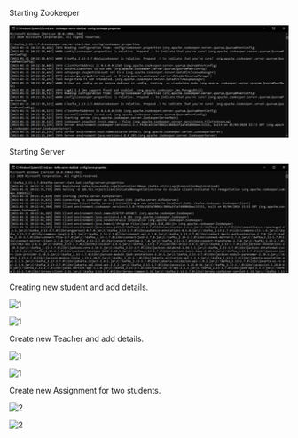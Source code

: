 Starting Zookeeper

![1](files/start_zookeeper.png)

Starting Server

![1](files/start_server.png)

Creating new student and add details.

![1](files/new_student_post.png)

![1](files/new_student.png)

Create new Teacher and add details.

![1](files/new_teacher_post.png)

![1](files/new_teacher.png)

Create new Assignment for two students.

![2](files/new_assignment_post.png)

![2](files/new_assignment_post.png)
